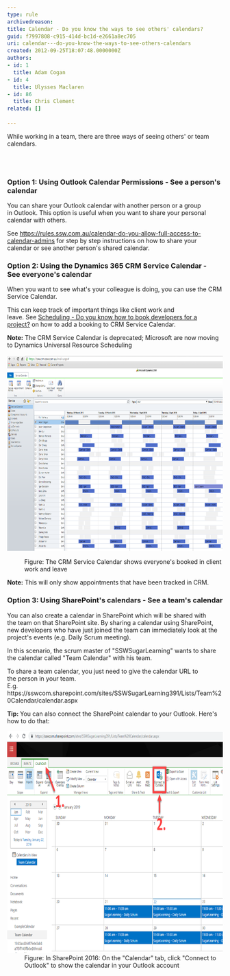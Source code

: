 ```yaml
---
type: rule
archivedreason: 
title: Calendar - Do you know the ways to see others' calendars?
guid: f7997808-c915-414d-bc1d-e2661a8ec705
uri: calendar---do-you-know-the-ways-to-see-others-calendars
created: 2012-09-25T18:07:48.0000000Z
authors:
- id: 1
  title: Adam Cogan
- id: 4
  title: Ulysses Maclaren
- id: 86
  title: Chris Clement
related: []

---
```



<p>​While working in a team, there are three ways of seeing others' or team calendars.​<br></p>
<br><excerpt class='endintro'></excerpt><br>
<h3 class="ssw15-rteElement-H3" style="text-align:left;">Option 1: Using Outlook Calendar Permissions - See a person's calendar<br></h3><p>You can share your Outlook calendar with another person or a group in Outlook. This option is useful when you want to share your personal calendar with others.<br></p><p>See <a href="/_layouts/15/FIXUPREDIRECT.ASPX?WebId=3dfc0e07-e23a-4cbb-aac2-e778b71166a2&TermSetId=07da3ddf-0924-4cd2-a6d4-a4809ae20160&TermId=86a7e3f1-964a-47bc-ba84-d28bd42d3df4">https://rules.ssw.com.au/calendar-do-you-allow-full-access-to-calendar-admins</a> for step by step instructions on how​ to share your calendar or see another person's shared calendar.<br></p><h3 class="ssw15-rteElement-H3">Option 2: Using the Dynamics 365 CRM Service Calendar - See everyone's calendar<br></h3><p>When you want to see what's your colleague is doing, you can use the CRM Service Calendar.<br></p><p>This can keep track of important things like client w​ork and leave. See <a href="/_layouts/15/FIXUPREDIRECT.ASPX?WebId=3dfc0e07-e23a-4cbb-aac2-e778b71166a2&TermSetId=07da3ddf-0924-4cd2-a6d4-a4809ae20160&TermId=d51b4fd0-dc73-4e51-a6fd-e2354b6add89" target="_blank">Scheduling - Do you know how to book developers for a project?</a> on how to add a booking to CRM Service Calendar.<br></p><p><strong>Note:</strong> The CRM Service Calendar is deprecated; Microsoft are now moving to Dynamics Universal Resource Scheduling <br><br><img src="ServiceCalendar.png" alt="ServiceCalendar.png" style="width:750px;height:454px;" /></p><dl class="image"><dd>Figure: The CRM Service Calendar shows everyone's booked in client work and leave</dd></dl><blockquote style="margin:0px 0px 0px 40px;border:none;padding:0px;text-align:left;"></blockquote><p> 
   <b>Note:</b> This will only show appointments that have been tracked in CRM. 
   <br></p><h3 class="ssw15-rteElement-H3" style="text-align:left;">Option 3: Using SharePoint's calendars - See a team's calendar<br></h3><p>You can also create a calendar in SharePoint which will be shared with the team on that SharePoint site. By sharing a calendar using SharePoint, new developers who have just joined the team can immediately look at the project's events (e.g. Daily Scrum meeting).<br></p><p>In this scenario, the scrum master of "SSWSugarLearning" wants to share the calendar called "Team Calendar" with his team.<br></p><p>To share a team calendar, you just need to give the calendar URL to the person in your team.<br>​E.g. https://sswcom.sharepoint.com/sites/SSWSugarLearning391/Lists/Team%20Calendar/calendar.aspx</p><p>
   <strong>Tip: </strong>You can also connect the SharePoint calendar to your Outlook. Here's how to do that: 
   <br></p><dl class="image"><dt> 
      <img src="sharepoint-sharing-calendar - using outlook.png" alt="sharepoint-sharing-calendar - using outlook.png" style="width:750px;height:518px;" /> 
   </dt><dd>Figure: In SharePoint 2016: On the "Calendar" tab, click "Connect to Outlook" to show the calendar in your Outlook account<br></dd></dl>



